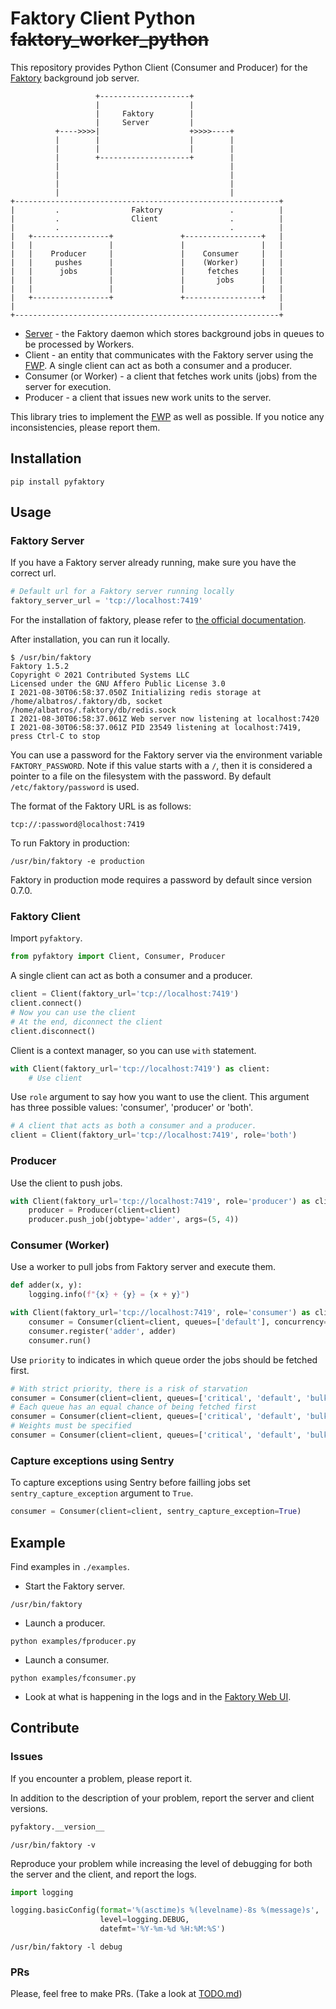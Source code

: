 # Faktory Client Python ~~faktory_worker_python~~

This repository provides Python Client (Consumer and Producer) for the [Faktory](https://github.com/contribsys/faktory/) background job server.

```
                   +--------------------+
                   |                    |
                   |     Faktory        |
                   |     Server         |
          +---->>>>|                    +>>>>----+
          |        |                    |        |
          |        |                    |        |
          |        +--------------------+        |
          |                                      |
          |                                      |
          |                                      |
          |                                      |
+-----------------------------------------------------------+     
|         .                Faktory               .          |            
|         .                Client                .          |  
|         .                                      .          |          
|   +-----------------+               +-----------------+   |
|   |                 |               |                 |   |
|   |    Producer     |               |    Consumer     |   |
|   |     pushes      |               |    (Worker)     |   |
|   |      jobs       |               |     fetches     |   |
|   |                 |               |       jobs      |   |
|   |                 |               |                 |   |
|   +-----------------+               +-----------------+   |          
|                                                           |            
+-----------------------------------------------------------+            
```

- [Server](https://github.com/contribsys/faktory/) - the Faktory daemon which stores background jobs in queues to be processed by Workers.
- Client - an entity that communicates with the Faktory server using the [FWP](https://github.com/contribsys/faktory/blob/master/docs/protocol-specification.md). A single client can act as both a consumer and a producer.
- Consumer (or Worker) - a client that fetches work units (jobs) from the server for execution.
- Producer - a client that issues new work units to the server.

This library tries to implement the [FWP](https://github.com/contribsys/faktory/blob/master/docs/protocol-specification.md) as well as possible. If you notice any inconsistencies, please report them.

## Installation

```
pip install pyfaktory
```

## Usage

### Faktory Server

If you have a Faktory server already running, make sure you have the correct url.

```python
# Default url for a Faktory server running locally
faktory_server_url = 'tcp://localhost:7419'
```

For the installation of faktory, please refer to [the official documentation](https://github.com/contribsys/faktory/wiki/Installation).

After installation, you can run it locally.

```console
$ /usr/bin/faktory
Faktory 1.5.2
Copyright © 2021 Contributed Systems LLC
Licensed under the GNU Affero Public License 3.0
I 2021-08-30T06:58:37.050Z Initializing redis storage at /home/albatros/.faktory/db, socket /home/albatros/.faktory/db/redis.sock
I 2021-08-30T06:58:37.061Z Web server now listening at localhost:7420
I 2021-08-30T06:58:37.061Z PID 23549 listening at localhost:7419, press Ctrl-C to stop
```

You can use a password for the Faktory server via the environment variable `FAKTORY_PASSWORD`. Note if this value starts with a `/`, then it is considered a pointer to a file on the filesystem with the password. By default `/etc/faktory/password` is used.

The format of the Faktory URL is as follows:
```
tcp://:password@localhost:7419
```

To run Faktory in production:
```
/usr/bin/faktory -e production
```

Faktory in production mode requires a password by default since version 0.7.0.

### Faktory Client

Import `pyfaktory`.

```python
from pyfaktory import Client, Consumer, Producer
```

A single client can act as both a consumer and a producer.

```python
client = Client(faktory_url='tcp://localhost:7419')
client.connect()
# Now you can use the client
# At the end, diconnect the client
client.disconnect()
```

Client is a context manager, so you can use `with` statement.

```python
with Client(faktory_url='tcp://localhost:7419') as client:
    # Use client
```

Use `role` argument to say how you want to use the client. This argument has 
three possible values: 'consumer', 'producer' or 'both'.

```python
# A client that acts as both a consumer and a producer.
client = Client(faktory_url='tcp://localhost:7419', role='both')
```

### Producer

Use the client to push jobs.

```python
with Client(faktory_url='tcp://localhost:7419', role='producer') as client:
    producer = Producer(client=client)
    producer.push_job(jobtype='adder', args=(5, 4))
```

### Consumer (Worker)

Use a worker to pull jobs from Faktory server and execute them.

```python
def adder(x, y):
    logging.info(f"{x} + {y} = {x + y}")

with Client(faktory_url='tcp://localhost:7419', role='consumer') as client:
    consumer = Consumer(client=client, queues=['default'], concurrency=1)
    consumer.register('adder', adder)
    consumer.run()
```

Use `priority` to indicates in which queue order the jobs should be fetched 
first.

```python
# With strict priority, there is a risk of starvation
consumer = Consumer(client=client, queues=['critical', 'default', 'bulk'], priority='strict')
# Each queue has an equal chance of being fetched first
consumer = Consumer(client=client, queues=['critical', 'default', 'bulk'], priority='uniform')
# Weights must be specified
consumer = Consumer(client=client, queues=['critical', 'default', 'bulk'], priority='weighted', weights=[0.6, 0.3, 0.1])
```

### Capture exceptions using Sentry

To capture exceptions using Sentry before failling jobs 
set `sentry_capture_exception` argument to `True`.

```python
consumer = Consumer(client=client, sentry_capture_exception=True)
```

## Example

Find examples in `./examples`.

- Start the Faktory server.
```
/usr/bin/faktory
```

- Launch a producer.
```
python examples/fproducer.py
```

- Launch a consumer.
```
python examples/fconsumer.py
```

- Look at what is happening in the logs and in the [Faktory Web UI](http://localhost:7420/).

## Contribute

### Issues

If you encounter a problem, please report it.

In addition to the description of your problem, report the server and client
versions.

```python
pyfaktory.__version__
```
```
/usr/bin/faktory -v
```

Reproduce your problem while increasing the level of debugging for both the
server and the client, and report the logs.
```python
import logging

logging.basicConfig(format='%(asctime)s %(levelname)-8s %(message)s',
                    level=logging.DEBUG,
                    datefmt='%Y-%m-%d %H:%M:%S')
```
```
/usr/bin/faktory -l debug
```

### PRs

Please, feel free to make PRs. (Take a look at [TODO.md](./TODO.md))
